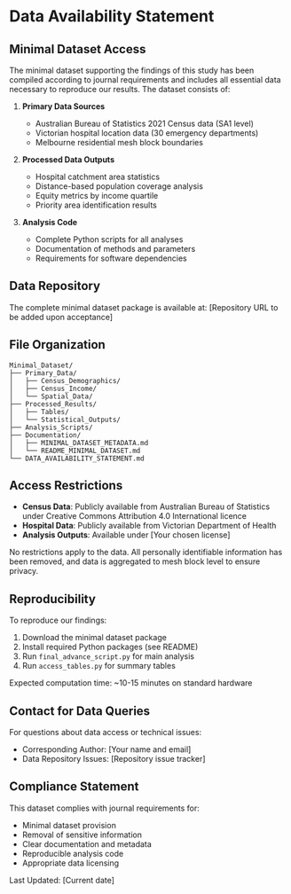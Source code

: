 # Data Availability Statement

## Minimal Dataset Access

The minimal dataset supporting the findings of this study has been compiled according to journal requirements and includes all essential data necessary to reproduce our results. The dataset consists of:

1. **Primary Data Sources**
   - Australian Bureau of Statistics 2021 Census data (SA1 level)
   - Victorian hospital location data (30 emergency departments)
   - Melbourne residential mesh block boundaries
   
2. **Processed Data Outputs**
   - Hospital catchment area statistics
   - Distance-based population coverage analysis
   - Equity metrics by income quartile
   - Priority area identification results

3. **Analysis Code**
   - Complete Python scripts for all analyses
   - Documentation of methods and parameters
   - Requirements for software dependencies

## Data Repository

The complete minimal dataset package is available at:
[Repository URL to be added upon acceptance]

## File Organization

```
Minimal_Dataset/
├── Primary_Data/
│   ├── Census_Demographics/
│   ├── Census_Income/
│   └── Spatial_Data/
├── Processed_Results/
│   ├── Tables/
│   └── Statistical_Outputs/
├── Analysis_Scripts/
├── Documentation/
│   ├── MINIMAL_DATASET_METADATA.md
│   └── README_MINIMAL_DATASET.md
└── DATA_AVAILABILITY_STATEMENT.md
```

## Access Restrictions

- **Census Data**: Publicly available from Australian Bureau of Statistics under Creative Commons Attribution 4.0 International licence
- **Hospital Data**: Publicly available from Victorian Department of Health
- **Analysis Outputs**: Available under [Your chosen license]

No restrictions apply to the data. All personally identifiable information has been removed, and data is aggregated to mesh block level to ensure privacy.

## Reproducibility

To reproduce our findings:
1. Download the minimal dataset package
2. Install required Python packages (see README)
3. Run `final_advance_script.py` for main analysis
4. Run `access_tables.py` for summary tables

Expected computation time: ~10-15 minutes on standard hardware

## Contact for Data Queries

For questions about data access or technical issues:
- Corresponding Author: [Your name and email]
- Data Repository Issues: [Repository issue tracker]

## Compliance Statement

This dataset complies with journal requirements for:
- Minimal dataset provision
- Removal of sensitive information
- Clear documentation and metadata
- Reproducible analysis code
- Appropriate data licensing

Last Updated: [Current date]